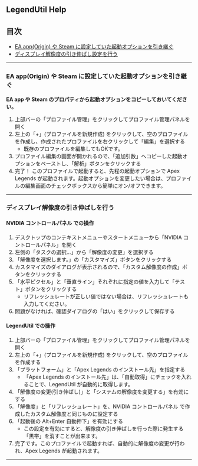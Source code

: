 ## LegendUtil Help

## 目次
- [EA app(Origin) や Steam に設定していた起動オプションを引き継ぐ](#a1)
- [ディスプレイ解像度の引き伸ばし設定を行う](#a2)

---

<a id="a1"></a>
### EA app(Origin) や Steam に設定していた起動オプションを引き継ぐ
__EA app や Steam のプロパティから起動オプションをコピーしておいてください。__
1. 上部バーの「プロファイル管理」をクリックしてプロファイル管理パネルを開く
2. 左上の「+」(プロファイルを新規作成) をクリックして、空のプロファイルを作成し、作成されたプロファイルを右クリックして「編集」を選択する
    - 既存のプロファイルを編集してもOKです。
3. プロファイル編集の画面が開かれるので、「追加引数」へコピーした起動オプションをペーストし、「解析」ボタンをクリックする
4. 完了！ このプロファイルで起動すると、先程の起動オプションで Apex Legends が起動されます。起動オプションを変更したい場合は、プロファイルの編集画面のチェックボックスから簡単にオン/オフできます。

---

<a id="a2"></a>
### ディスプレイ解像度の引き伸ばしを行う
#### NVIDIA コントロールパネル での操作
1. デスクトップのコンテキストメニューやスタートメニューから「NVIDIA コントロールパネル」を開く
2. 左側の「タスクの選択...」から「解像度の変更」を選択する
3. 「解像度を選択します。」の「カスタマイズ」ボタンをクリックする
4. カスタマイズのダイアログが表示されるので、「カスタム解像度の作成」ボタンをクリックする
5. 「水平ピクセル」と「垂直ライン」それぞれに指定の値を入力して「テスト」ボタンをクリックする
    - リフレッシュレートが正しい値ではない場合は、リフレッシュレートも入力してください。
6. 問題がなければ、確認ダイアログの「はい」をクリックして保存する

#### LegendUtil での操作
1. 上部バーの「プロファイル管理」をクリックしてプロファイル管理パネルを開く
2. 左上の「+」(プロファイルを新規作成) をクリックして、空のプロファイルを作成する
3. 「プラットフォーム」と「Apex Legends のインストール先」を指定する
    - 「Apex Legends のインストール先」は、「自動取得」にチェックを入れることで、LegendUtil が自動的に取得します。
4. 「解像度の変更(引き伸ばし)」と「システムの解像度を変更する」を有効にする
5. 「解像度」と「リフレッシュレート」を、NVIDIA コントロールパネル で作成したカスタム解像度と同じものに設定する
6. 「起動後の Alt+Enter 自動押下」を有効にする
    - この設定を有効にすると、解像度の引き伸ばしを行った際に発生する「黒帯」を消すことが出来ます。
7. 完了です。このプロファイルで起動すれば、自動的に解像度の変更が行われ、Apex Legends が起動されます。
---

